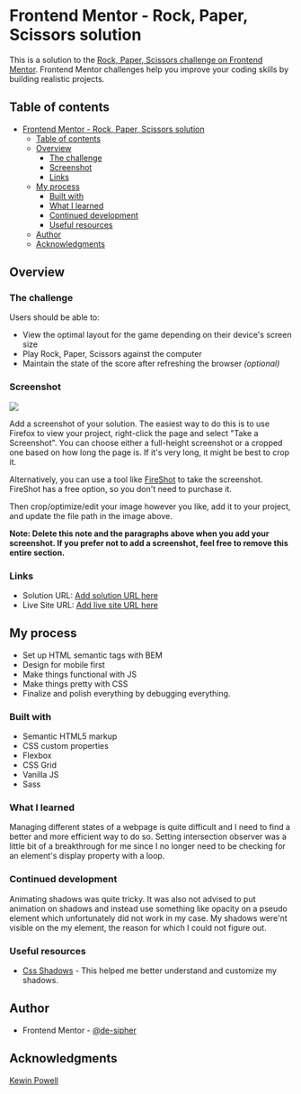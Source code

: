 # Frontend Mentor - Rock, Paper, Scissors solution

This is a solution to the [Rock, Paper, Scissors challenge on Frontend Mentor](https://www.frontendmentor.io/challenges/rock-paper-scissors-game-pTgwgvgH). Frontend Mentor challenges help you improve your coding skills by building realistic projects. 

## Table of contents

- [Frontend Mentor - Rock, Paper, Scissors solution](#frontend-mentor---rock-paper-scissors-solution)
  - [Table of contents](#table-of-contents)
  - [Overview](#overview)
    - [The challenge](#the-challenge)
    - [Screenshot](#screenshot)
    - [Links](#links)
  - [My process](#my-process)
    - [Built with](#built-with)
    - [What I learned](#what-i-learned)
    - [Continued development](#continued-development)
    - [Useful resources](#useful-resources)
  - [Author](#author)
  - [Acknowledgments](#acknowledgments)


## Overview

### The challenge

Users should be able to:

- View the optimal layout for the game depending on their device's screen size
- Play Rock, Paper, Scissors against the computer
- Maintain the state of the score after refreshing the browser _(optional)_

### Screenshot

![](./screenshot.jpg)

Add a screenshot of your solution. The easiest way to do this is to use Firefox to view your project, right-click the page and select "Take a Screenshot". You can choose either a full-height screenshot or a cropped one based on how long the page is. If it's very long, it might be best to crop it.

Alternatively, you can use a tool like [FireShot](https://getfireshot.com/) to take the screenshot. FireShot has a free option, so you don't need to purchase it. 

Then crop/optimize/edit your image however you like, add it to your project, and update the file path in the image above.

**Note: Delete this note and the paragraphs above when you add your screenshot. If you prefer not to add a screenshot, feel free to remove this entire section.**

### Links

- Solution URL: [Add solution URL here](https://www.frontendmentor.io/solutions/rockpaperscissors-with-a-few-animations-BkgsMwbNc#comment-6253e68ff223eb5a9910d02d)
- Live Site URL: [Add live site URL here](https://fluffy-meerkat-cf44db.netlify.app/)

## My process

- Set up HTML semantic tags with BEM
- Design for mobile first
- Make things functional with JS
- Make things pretty with CSS
- Finalize and polish everything by debugging everything.

### Built with

- Semantic HTML5 markup
- CSS custom properties
- Flexbox
- CSS Grid
- Vanilla JS
- Sass

### What I learned

Managing different states of a webpage is quite difficult and I need to find a better and more efficient way to do so. Setting intersection observer was a little bit of a breakthrough for me since I no longer need to be checking for an element's display property with a loop. 


### Continued development

Animating shadows was quite tricky. It was also not advised to put animation on shadows and instead use something like opacity on a pseudo element which unfortunately did not work in my case. My shadows were'nt visible on the my element, the reason for which I could not figure out.

### Useful resources

- [Css Shadows](https://css-tricks.com/almanac/properties/b/box-shadow/) - This helped me better understand and customize my shadows.

## Author

- Frontend Mentor - [@de-sipher](https://www.frontendmentor.io/profile/de-sipher)

## Acknowledgments

[Kewin Powell](https://www.youtube.com/user/KepowOb)